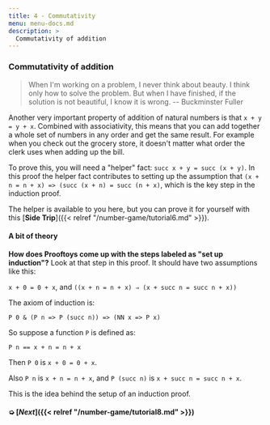 ```yaml
---
title: 4 - Commutativity
menu: menu-docs.md
description: >
  Commutativity of addition
---
```


### Commutativity of addition

> When I'm working on a problem, I never think about beauty.  I think
> only how to solve the problem. But when I have finished, if the
> solution is not beautiful, I know it is wrong. -- Buckminster Fuller

Another very important property of addition of natural numbers is that
`x + y = y + x`.  Combined with associativity, this means that you can
add together a whole set of numbers in any order and get the same
result.  For example when you check out the grocery store, it doesn't
matter what order the clerk uses when adding up the bill.

To prove this, you will need a "helper" fact: `succ x + y = succ (x +
y)`.  In this proof the helper fact contributes to setting up the
assumption that `(x + n = n + x) => (succ (x + n) = succ (n + x)`,
which is the key step in the induction proof.

The helper is available to you here, but you can prove it for yourself
with this [**Side Trip**]({{< relref "/number-game/tutorial6.md" >}}).

<div class=proof-editor data-exercise="nat/add4"></div>

#### A bit of theory

**How does Prooftoys come up with the steps labeled as "set up
induction"?**  Look at that step in this proof.  It should have
two assumptions like this:

`x + 0 = 0 + x`, and `((x + n = n + x) ⇒ (x + succ n = succ n + x))`

The axiom of induction is:

`P 0 & (P n => P (succ n)) => (NN x => P x)`

So suppose a function `P` is defined as:

`P n == x + n = n + x`

Then `P 0` is `x + 0 = 0 + x`.

Also `P n` is `x + n = n + x`, and `P (succ n)` is `x + succ n = succ
n + x`.

This is the idea behind the setup of an induction proof.

#### ➭ [***Next***]({{< relref "/number-game/tutorial8.md" >}})

<!-- Use simplification. -->
